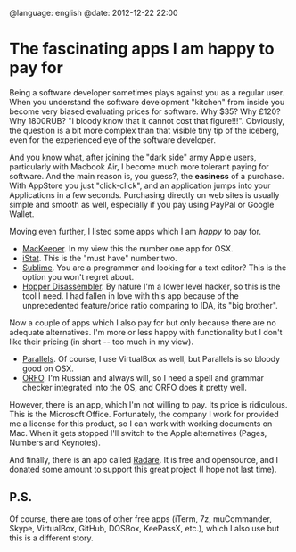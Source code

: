 @language: english
@date: 2012-12-22 22:00

The fascinating apps I am happy to pay for
==========================================

Being a software developer sometimes plays against you as a regular user. When
you understand the software development "kitchen" from inside you become very
biased evaluating prices for software. Why $35? Why £120? Why 1800RUB? "I
bloody know that it cannot cost that figure!!!". Obviously, the question is
a bit more complex than that visible tiny tip of the iceberg, even for the
experienced eye of the software developer.

And you know what, after joining the "dark side" army Apple users,
particularly with Macbook Air, I become much more tolerant paying for
software. And the main reason is, you guess?, the **easiness** of a purchase.
With AppStore you just "click-click", and an application jumps into your
Applications in a few seconds. Purchasing directly on web sites is usually
simple and smooth as well, especially if you pay using PayPal or Google
Wallet.

Moving even further, I listed some apps which I am *happy* to pay for.

* [MacKeeper](http://mackeeper.zeobit.com/). In my view this the number one
  app for OSX.
* [iStat](http://bjango.com/mac/istatmenus/). This is the "must have" number
  two.
* [Sublime](http://www.sublimetext.com/). You are a programmer and looking for
  a text editor? This is the option you won't regret about. 
* [Hopper Disassembler](http://www.hopperapp.com/). By nature I'm a lower
  level hacker, so this is the tool I need. I had fallen in love with this
  app because of the unprecedented feature/price ratio comparing to IDA, its 
  "big brother".

Now a couple of apps which I also pay for but only because there are no
adequate alternatives. I'm more or less happy with functionality but I don't
like their pricing (in short -- too much in my view).

* [Parallels](http://www.parallels.com/). Of course, I use VirtualBox
  as well, but Parallels is so bloody good on OSX.
* [ORFO](http://www.orfo.ru/). I'm Russian and always will, so I need a
  spell and grammar checker integrated into the OS, and ORFO does it pretty
  well.

However, there is an app, which I'm not willing to pay. Its price is 
ridiculous. This is the Microsoft Office. Fortunately, the company 
I work for provided me a license for this product, so I can work with
working documents on Mac. When it gets stopped I'll switch to the Apple 
alternatives (Pages, Numbers and Keynotes).

And finally, there is an app called [Radare](http://radare.org/y/). It is free
and opensource, and I donated some amount to support this great project (I
hope not last time).

P.S.
----

Of course, there are tons of other free apps (iTerm, 7z, muCommander, Skype,
VirtualBox, GitHub, DOSBox, KeePassX, etc.), which I also use but this is a different story.
